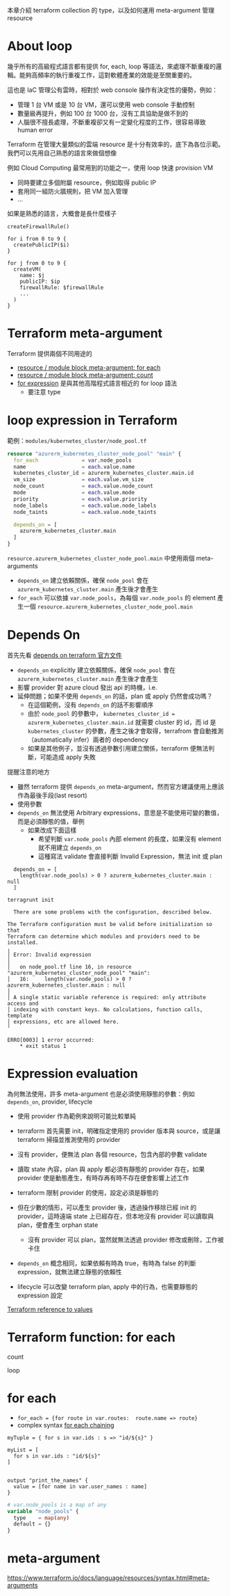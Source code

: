 本章介紹 terraform collection 的 type，以及如何運用 meta-argument 管理 resource

# About loop

幾乎所有的高級程式語言都有提供 for, each, loop 等語法，來處理不斷重複的邏輯。能夠高頻率的執行重複工作，這對軟體產業的效能是至關重要的。

這也是 IaC 管理公有雲時，相對於 web console 操作有決定性的優勢，例如：
- 管理 1 台 VM 或是 10 台 VM，還可以使用 web console 手動控制
- 數量級再提升，例如 100 台 1000 台，沒有工具協助是做不到的
- 人腦很不擅長處理，不斷重複卻又有一定變化程度的工作，很容易導致
 human error

Terraform 在管理大量類似的雲端 resource 是十分有效率的，底下為各位示範。我們可以先用自己熟悉的語言來做個想像

例如 Cloud Computing 最常用到的功能之一，使用 loop 快速 provision VM
- 同時要建立多個附屬 resource，例如取得 public IP
- 套用同一組防火牆規則，把 VM 加入管理
- ...

如果是熟悉的語言，大概會是長什麼樣子

```sudo code
createFirewallRule()

for i from 0 to 9 {
  createPublicIP($i)
}

for j from 0 to 9 {
  createVM(
    name: $j
    publicIP: $ip
    firewallRule: $firewallRule
    ...
  )
}
```

# Terraform meta-argument

Terraform 提供兩個不同用途的
- [resource / module block meta-argument: for each](https://www.terraform.io/docs/language/meta-arguments/for_each.html)
- [resource / module block meta-argument: count](https://www.terraform.io/docs/language/meta-arguments/count.html)
- [for expression](https://www.terraform.io/docs/language/expressions/for.html) 是與其他高階程式語言相近的 for loop 語法
  - 要注意 type

# loop expression in Terraform

範例：`modules/kubernetes_cluster/node_pool.tf`

```modules/kubernetes_cluster/node_pool.tf
resource "azurerm_kubernetes_cluster_node_pool" "main" {
  for_each              = var.node_pools
  name                  = each.value.name
  kubernetes_cluster_id = azurerm_kubernetes_cluster.main.id
  vm_size               = each.value.vm_size
  node_count            = each.value.node_count
  mode                  = each.value.mode
  priority              = each.value.priority
  node_labels           = each.value.node_labels
  node_taints           = each.value.node_taints

  depends_on = [
    azurerm_kubernetes_cluster.main
  ]
}
```

`resource.azurerm_kubernetes_cluster_node_pool.main` 中使用兩個 meta-arguments
- `depends_on` 建立依賴關係，確保 `node_pool` 會在 `azurerm_kubernetes_cluster.main` 產生後才會產生
- `for_each` 可以依據 `var.node_pools`，為每個 `var.node_pools` 的 element 產生一個 `resource.azurerm_kubernetes_cluster_node_pool.main`

# Depends On

首先先看 [depends on terraform 官方文件](https://www.terraform.io/docs/language/meta-arguments/depends_on.html)
  - `depends_on` explicitly 建立依賴關係，確保 `node_pool` 會在 `azurerm_kubernetes_cluster.main` 產生後才會產生
  - 影響 provider 對 azure cloud 發出 api 的時機，i.e. 
  - 延伸問題；如果不使用 `depends_on` 的話，plan 或 apply 仍然會成功嗎？
    - 在這個範例，沒有 `depends_on` 的話不影響順序
    - 由於 `node_pool` 的參數中， `kubernetes_cluster_id = azurerm_kubernetes_cluster.main.id` 就需要 cluster 的 id，而 id 是 `kubernetes_cluster` 的參數，產生之後才會取得，terrafrom 會自動推測（automatically infer）兩者的 dependency
    - 如果是其他例子，並沒有透過參數引用建立關係，terraform 便無法判斷，可能造成 apply 失敗

提醒注意的地方
- 雖然 terraform 提供 `depends_on` meta-argument，然而官方建議使用上應該作為最後手段(last resort)
- 使用參數 
- `depends_on` 無法使用 Arbitrary expressions，意思是不能使用可變的數值，而是必須靜態的值，舉例
  - 如果改成下面這樣
    - 希望判斷 `var.node_pools` 內部 element 的長度，如果沒有 element 就不用建立 `depends_on`
    - 這種寫法 validate 會直接判斷 Invalid Expression，無法 init 或 plan
```
  depends_on = [
    length(var.node_pools) > 0 ? azurerm_kubernetes_cluster.main : null
  ]

terragrunt init

  There are some problems with the configuration, described below.

The Terraform configuration must be valid before initialization so that
Terraform can determine which modules and providers need to be installed.
╷
│ Error: Invalid expression
│
│   on node_pool.tf line 16, in resource "azurerm_kubernetes_cluster_node_pool" "main":
│   16:     length(var.node_pools) > 0 ? azurerm_kubernetes_cluster.main : null
│
│ A single static variable reference is required: only attribute access and
│ indexing with constant keys. No calculations, function calls, template
│ expressions, etc are allowed here.
╵

ERRO[0003] 1 error occurred:
	* exit status 1
```

# Expression evaluation

為何無法使用，許多 meta-argument 也是必須使用靜態的參數：例如 `depends_on`, provider, lifecycle
- 使用 provider 作為範例來說明可能比較單純
- terraform 首先需要 init，明確指定使用的 provider 版本與 source，或是讓 terraform 掃描並推測使用的 provider
- 沒有 provider，便無法 plan 各個 resource，包含內部的參數 validate
- 讀取 state 內容，plan 與 apply 都必須有靜態的 provider 存在，如果 provider 使是動態產生，有時存再有時不存在便會影響上述工作
- terraform 限制 provider 的使用，設定必須是靜態的
- 但在少數的情形，可以產生 provider 後，透過操作移除已經 init 的 provider，這時遠端 state 上已經存在，但本地沒有 provider 可以讀取與 plan，便會產生 orphan state
  - 沒有 provider 可以 plan，當然就無法透過 provider 修改或刪除，工作被卡住

- `depends_on` 概念相同，如果依賴有時為 true，有時為 false 的判斷 expression，就無法建立靜態的依賴性
- lifecycle 可以改變 terraform plan, apply 中的行為，也需要靜態的 expression 設定

[Terraform reference to values](https://www.terraform.io/docs/language/expressions/references.html)

# Terraform function: for each

count

loop

# for each

- `for_each = {for route in var.routes:  route.name => route}`
- complex syntax [for each chaining](https://www.terraform.io/docs/language/meta-arguments/for_each.html#chaining-for_each-between-resources)

```
myTuple = { for s in var.ids : s => "id/${s}" }

myList = [ 
  for s in var.ids : "id/${s}"
]


output "print_the_names" {
  value = [for name in var.user_names : name]
}
```



```modules/kubernetes_cluster/variables.tf
# var.node_pools is a map of any
variable "node_pools" {
  type    = map(any)
  default = {}
}
```


# meta-argument

https://www.terraform.io/docs/language/resources/syntax.html#meta-arguments
